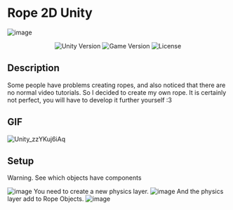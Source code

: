 # Rope 2D Unity
![image](https://github.com/CreatNatoy/Rope-2D/assets/76531899/32cbcf47-cd29-46e8-b896-cc4d553c6346)
<p align="center">
    <img src="https://img.shields.io/badge/Engine-2021.3.17f1-blueviolet" alt="Unity Version">
    <img src="https://img.shields.io/badge/Version-0.1-blue" alt="Game Version">
    <img src="https://img.shields.io/badge/License-None-success" alt="License">
</p>

## Description

Some people have problems creating ropes, and also noticed that there are no normal video tutorials. So I decided to create my own rope. It is certainly not perfect, you will have to develop it further yourself :3 

## GIF
![Unity_zzYKuj6iAq](https://github.com/CreatNatoy/Rope-2D/assets/76531899/7e4cfdbb-2f3a-4ad0-8a7c-d54492d2d693)

## Setup 

Warning. See which objects have components  

![image](https://github.com/CreatNatoy/Rope-2D/assets/76531899/4bc1b9b2-1f70-488a-8d38-b9890befae27)
You need to create a new physics layer. 
![image](https://github.com/CreatNatoy/Rope-2D/assets/76531899/0be5059d-4a9e-4880-97ed-52248d0c9eec)
And the physics layer add to Rope Objects. 
![image](https://github.com/CreatNatoy/Rope-2D/assets/76531899/043609a6-2895-4324-8528-a9e2daf62f45)
